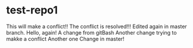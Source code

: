 # test-repo1
This will make a conflict!!
The conflict is resolved!!!
Edited again in master branch.
Hello, again!
A change from gitBash
Another change trying to makke a conflict
Another one
Change in master!

